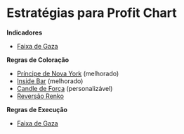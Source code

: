 # Estratégias para Profit Chart

**Indicadores**
- [Faixa de Gaza](faixa-de-gaza)

**Regras de Coloração**
- [Príncipe de Nova York](principe-de-ny) (melhorado)
- [Inside Bar](inside-bar) (melhorado)
- [Candle de Força](candle-de-forca) (personalizável)
- [Reversão Renko](reversao-renko)

**Regras de Execução**
- [Faixa de Gaza](faixa-de-gaza)
